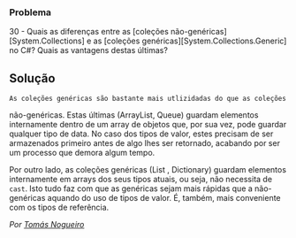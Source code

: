 ### Problema

30 - Quais as diferenças entre as [coleções não-genéricas][System.Collections]
e as [coleções genéricas][System.Collections.Generic] no C#? Quais as
vantagens destas últimas?

## Solução

	As coleções genéricas são bastante mais utlizidadas do que as coleções
não-genéricas.
	Estas últimas (ArrayList, Queue) guardam elementos internamente dentro
de um array de objetos que, por sua vez, pode guardar qualquer tipo de data.
No caso dos tipos de valor, estes precisam de ser armazenados primeiro antes 
de algo lhes ser retornado, acabando por ser um processo que demora algum tempo.

Por outro lado, as coleções genéricas (List<T> , Dictionary<T>) guardam elementos
internamente em arrays 	dos seus tipos atuais, ou seja, não necessita de `cast`. 
Isto tudo faz com que as genéricas sejam mais rápidas que a não-genéricas aquando 
do uso de tipos de valor. É, também, mais conveniente com os tipos de referência.

*Por [Tomás Nogueiro](https://github.com/TN-10)*